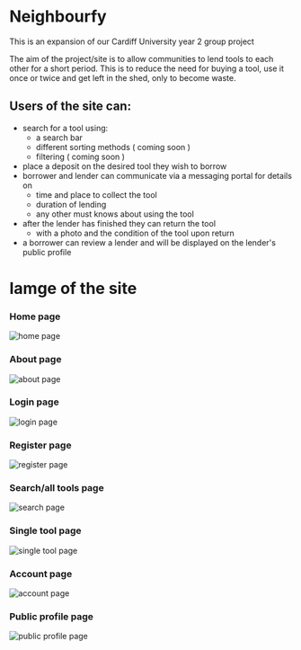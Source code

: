 # Neighbourfy

This is an expansion of our Cardiff University year 2 group project

The aim of the project/site is to allow communities to lend tools to each other for a short period. This is to reduce the need for buying a tool, use it once or twice and get left in the shed, only to become waste. 

## Users of the site can:
- search for a tool using:
  - a search bar
  - different sorting methods ( coming soon )
  - filtering ( coming soon )
- place a deposit on the desired tool they wish to borrow
- borrower and lender can communicate via a messaging portal for details on 
  - time and place to collect the tool
  - duration of lending
  - any other must knows about using the tool
- after the lender has finished they can return the tool
  - with a photo and the condition of the tool upon return
- a borrower can review a lender and will be displayed on the lender's public profile


# Iamge of the site
### Home page
![home page](https://user-images.githubusercontent.com/56241583/173206904-b083989c-cb77-4ede-8536-021c8cdcea15.png)

### About page
![about page](https://user-images.githubusercontent.com/56241583/173206908-acd60cb1-76f9-4829-a3aa-76ceca2e3bf6.png)

### Login page
![login page](https://user-images.githubusercontent.com/56241583/173206913-3b05f7c9-d8f4-4918-8f1a-1681cdf9f2ba.png)

### Register page
![register page](https://user-images.githubusercontent.com/56241583/173206918-07a850ad-802a-4b0b-a70b-73660e2464e8.png)

### Search/all tools page
![search page](https://user-images.githubusercontent.com/56241583/173206920-deeb46d8-9718-4ebe-be00-c1203c360228.png)

### Single tool page
![single tool page](https://user-images.githubusercontent.com/56241583/173206921-1bd29e8f-cf3a-4d53-9dbb-60215d8afb7c.png)

### Account page
![account page](https://user-images.githubusercontent.com/56241583/173206924-438d2071-0854-4934-8f07-bc8ab21b04eb.png)

### Public profile page
![public profile page](https://user-images.githubusercontent.com/56241583/173206926-b43e3c52-df50-42d1-95df-57018408bba5.png)
